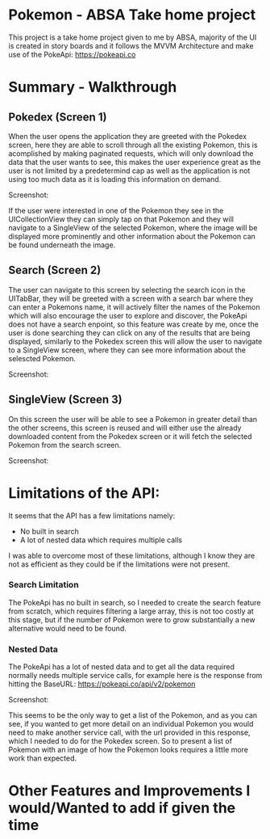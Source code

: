 # Pokemon - ABSA Take home project

This project is a take home project given to me by ABSA, majority of the UI is created in story boards and it follows the MVVM Architecture and make use of the PokeApi: https://pokeapi.co

# Summary - Walkthrough

## Pokedex (Screen 1)

When the user opens the application they are greeted with the Pokedex screen, here they are able to scroll through all the existing Pokemon, this is acomplished by making paginated requests, which will only download the data that the user wants to see, this makes the user experience great as the user is not limited by a predetermind cap as well as the application is not using too much data as it is loading this information on demand. 

Screenshot: 




If the user were interested in one of the Pokemon they see in the UICollectionView they can simply tap on that Pokemon and they will navigate to a SingleView of the selected Pokemon, where the image will be displayed more prominently and other information about the Pokemon can be found underneath the image.


## Search (Screen 2)

The user can navigate to this screen by selecting the search icon in the UITabBar, they will be greeted with a screen with a search bar where they can enter a Pokemons name, it will actively filter the names of the Pokemon which will also encourage the user to explore and discover, the PokeApi does not have a search enpoint, so this feature was create by me, once the user is done searching they can click on any of the results that are being displayed, similarly to the Pokedex screen this will allow the user to navigate to a SingleView screen, where they can see more information about the selescted Pokemon. 

Screenshot: 


## SingleView (Screen 3)

On this screen the user will be able to see a Pokemon in greater detail than the other screens, this screen is reused and will either use the already downloaded content from the Pokedex screen or it will fetch the selected Pokemon from the search screen. 

Screenshot: 


# Limitations of the API: 

It seems that the API has a few limitations namely: 

- No built in search
- A lot of nested data which requires multiple calls


I was able to overcome most of these limitations, although I know they are not as efficient as they could be if the limitations were not present. 

### Search Limitation

The PokeApi has no built in search, so I needed to create the search feature from scratch, which requires filtering a large array, this is not too costly at this stage, but if the number of Pokemon were to grow substantially a new alternative would need to be found. 

### Nested Data

The PokeApi has a lot of nested data and to get all the data required normally needs multiple service calls, for example here is the response from hitting the BaseURL: https://pokeapi.co/api/v2/pokemon

Screenshot: 

This seems to be the only way to get a list of the Pokemon, and as you can see, if you wanted to get more detail on an individual Pokemon you would need to make another service call, with the url provided in this response, which I needed to do for the Pokedex screen. So to present a list of Pokemon with an image of how the Pokemon looks requires a little more work than expected. 

# Other Features and Improvements I would/Wanted to add if given the time







